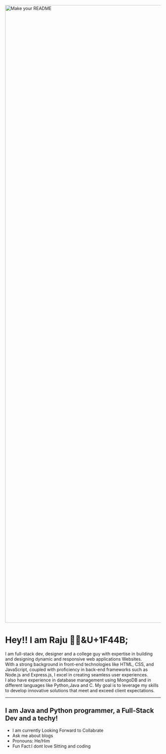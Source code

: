 <img width="2000" alt="Make your README" src="https://github.com/sbn-raju/sbn-raju/assets/121331152/c802b175-5613-4ffe-8b98-06c67c6e4427">
<h1>Hey!! I am Raju 🙋🏻&U+1F44B;</h1>
<p>I am full-stack dev, designer and a college guy with expertise in building and designing dynamic and responsive web applications  Websites.<br>
With a strong background in front-end technologies like HTML, CSS, and JavaScript, coupled with proficiency in back-end frameworks such as Node.js and Express.js, I excel in creating seamless user experiences.<br>
I also have experience in database management using MongoDB and in different languages like Python,Java and C. My goal is to leverage my skills to develop innovative solutions that meet and exceed client expectations.</p>
<hr>
<h2>I am Java and Python programmer, a Full-Stack Dev and a techy!</h2>
<ul>
  <li>I am currently Looking Forward to Collabrate</li>
   <li>Ask me about blogs</li>
  <li>Pronouns: He/Him</li>
  <li>Fun Fact:I dont love Sitting and coding</li>
</ul>

